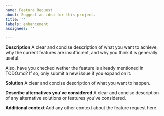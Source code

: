 ```yaml
---
name: Feature Request
about: Suggest an idea for this project.
title: ''
labels: enhancement
assignees: ''

---
```


**Description**
A clear and concise description of what you want to achieve, why the current features are insufficient, and why you think it is generally useful.

Also, have you checked wether the feature is already mentioned in TODO.md? If so, only submit a new issue if you expand on it. 

**Solution**
A clear and concise description of what you want to happen.

**Describe alternatives you've considered**
A clear and concise description of any alternative solutions or features you've considered.

**Additional context**
Add any other context about the feature request here.
